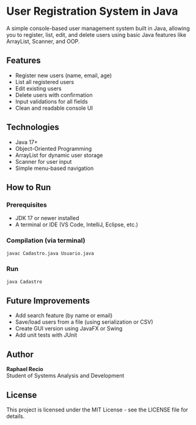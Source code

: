 # User Registration System in Java

A simple console-based user management system built in Java, allowing you to register, list, edit, and delete users using basic Java features like ArrayList, Scanner, and OOP.

## Features

- Register new users (name, email, age)
- List all registered users
- Edit existing users
- Delete users with confirmation
- Input validations for all fields
- Clean and readable console UI

## Technologies

- Java 17+
- Object-Oriented Programming
- ArrayList for dynamic user storage
- Scanner for user input
- Simple menu-based navigation

## How to Run

### Prerequisites
- JDK 17 or newer installed
- A terminal or IDE (VS Code, IntelliJ, Eclipse, etc.)

### Compilation (via terminal)

```bash
javac Cadastro.java Usuario.java
```

### Run

```bash
java Cadastro
```

## Future Improvements

- Add search feature (by name or email)
- Save/load users from a file (using serialization or CSV)
- Create GUI version using JavaFX or Swing
- Add unit tests with JUnit

## Author

**Raphael Recio**  
Student of Systems Analysis and Development

## License

This project is licensed under the MIT License - see the LICENSE file for details.
